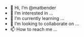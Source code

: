 - 👋 Hi, I’m @matbender
- 👀 I’m interested in ...
- 🌱 I’m currently learning ...
- 💞️ I’m looking to collaborate on ...
- 📫 How to reach me ...

<!---
matbender/matbender is a ✨ special ✨ repository because its `README.md` (this file) appears on your GitHub profile.
You can click the Preview link to take a look at your changes.
--->
